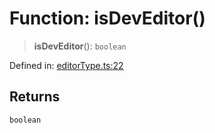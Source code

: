 # Function: isDevEditor()

> **isDevEditor**(): `boolean`

Defined in: [editorType.ts:22](https://github.com/vernak2539/figma-plugin-helpers/blob/main/src/editorType.ts#L22)

## Returns

`boolean`
